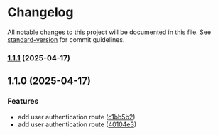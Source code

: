 # Changelog

All notable changes to this project will be documented in this file. See [standard-version](https://github.com/conventional-changelog/standard-version) for commit guidelines.

### [1.1.1](https://github.com/rit3zh/study-app-node-backend/compare/v1.1.0...v1.1.1) (2025-04-17)

## 1.1.0 (2025-04-17)


### Features

* add user authentication route ([c1bb5b2](https://github.com/rit3zh/study-app-node-backend/commit/c1bb5b22642d6d47c21634630894d4dcf66ce538))
* add user authentication route ([40104e3](https://github.com/rit3zh/study-app-node-backend/commit/40104e39de2676cd9f40bfd121186576b142c9c8))

